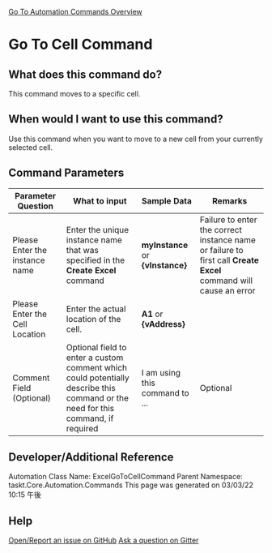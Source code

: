 <!--TITLE: Go To Cell Command -->
<!-- SUBTITLE: a command in the Excel Commands group. -->
[Go To Automation Commands Overview](/automation-commands.md)


# Go To Cell Command


## What does this command do?
This command moves to a specific cell.


## When would I want to use this command?
Use this command when you want to move to a new cell from your currently selected cell.


## Command Parameters
| Parameter Question   	| What to input  	|  Sample Data 	| Remarks  	|
| ---                    | ---               | ---           | ---       |
|Please Enter the instance name|Enter the unique instance name that was specified in the **Create Excel** command|**myInstance** or **{vInstance}**|Failure to enter the correct instance name or failure to first call **Create Excel** command will cause an error|
|Please Enter the Cell Location|Enter the actual location of the cell.|**A1** or **{vAddress}**||
|Comment Field (Optional)|Optional field to enter a custom comment which could potentially describe this command or the need for this command, if required|I am using this command to ...|Optional|








## Developer/Additional Reference
Automation Class Name: ExcelGoToCellCommand
Parent Namespace: taskt.Core.Automation.Commands
This page was generated on 03/03/22 10:15 午後


## Help
[Open/Report an issue on GitHub](https://github.com/saucepleez/taskt/issues/new)
[Ask a question on Gitter](https://gitter.im/taskt-rpa/Lobby)
